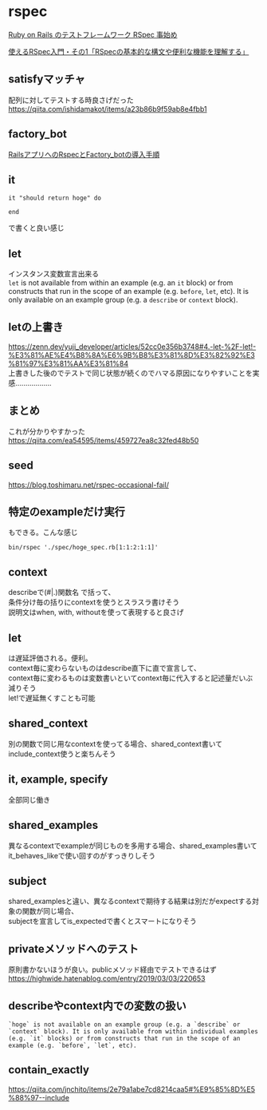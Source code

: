 # rspec
[Ruby on Rails のテストフレームワーク RSpec 事始め](https://qiita.com/tatsurou313/items/c923338d2e3c07dfd9ee)

[使えるRSpec入門・その1「RSpecの基本的な構文や便利な機能を理解する」](https://qiita.com/jnchito/items/42193d066bd61c740612)

## satisfyマッチャ
配列に対してテストする時良さげだった  
https://qiita.com/ishidamakot/items/a23b86b9f59ab8e4fbb1

## factory_bot
[RailsアプリへのRspecとFactory_botの導入手順](https://qiita.com/Ushinji/items/522ed01c9c14b680222c)

## it
```
it "should return hoge" do

end
```
で書くと良い感じ

## let
インスタンス変数宣言出来る  
`let` is not available from within an example (e.g. an `it` block) or from constructs that run in the scope of an example (e.g. `before`, `let`, etc). It is only available on an example group (e.g. a `describe` or `context` block).

## letの上書き
https://zenn.dev/yuji_developer/articles/52cc0e356b3748#4.-let-%2F-let!-%E3%81%AE%E4%B8%8A%E6%9B%B8%E3%81%8D%E3%82%92%E3%81%97%E3%81%AA%E3%81%84  
上書きした後のでテストで同じ状態が続くのでハマる原因になりやすいことを実感..................

## まとめ
これが分かりやすかった  
https://qiita.com/ea54595/items/459727ea8c32fed48b50

## seed
https://blog.toshimaru.net/rspec-occasional-fail/

## 特定のexampleだけ実行
もできる。こんな感じ
```
bin/rspec './spec/hoge_spec.rb[1:1:2:1:1]'
```

## context
describeで(#|.)関数名 で括って、  
条件分け毎の括りにcontextを使うとスラスラ書けそう  
説明文はwhen, with, withoutを使って表現すると良さげ

## let
は遅延評価される。便利。  
context毎に変わらないものはdescribe直下に直で宣言して、  
context毎に変わるものは変数書いといてcontext毎に代入すると記述量だいぶ減りそう  
let!で遅延無くすことも可能

## shared_context
別の関数で同じ用なcontextを使ってる場合、shared_context書いてinclude_context使うと楽ちんそう

## it, example, specify
全部同じ働き

## shared_examples
異なるcontextでexampleが同じものを多用する場合、shared_examples書いてit_behaves_likeで使い回すのがすっきりしそう

## subject
shared_examplesと違い、異なるcontextで期待する結果は別だがexpectする対象の関数が同じ場合、  
subjectを宣言してis_expectedで書くとスマートになりそう

## privateメソッドへのテスト
原則書かないほうが良い。publicメソッド経由でテストできるはず  
https://highwide.hatenablog.com/entry/2019/03/03/220653

## describeやcontext内での変数の扱い
```
`hoge` is not available on an example group (e.g. a `describe` or `context` block). It is only available from within individual examples (e.g. `it` blocks) or from constructs that run in the scope of an example (e.g. `before`, `let`, etc).
```

## contain_exactly
https://qiita.com/jnchito/items/2e79a1abe7cd8214caa5#%E9%85%8D%E5%88%97--include